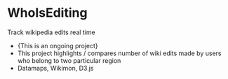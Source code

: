 # WhoIsEditing
Track wikipedia edits real time 

- {This is an ongoing project}
- This project highlights / compares number of wiki edits made by users who belong to two particular region
- Datamaps, Wikimon, D3.js
